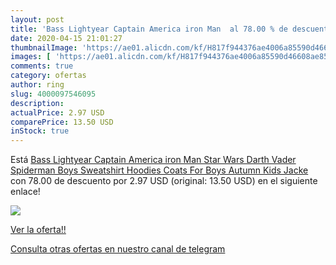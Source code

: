 ```yaml
---
layout: post
title: 'Bass Lightyear Captain America iron Man  al 78.00 % de descuento'
date: 2020-04-15 21:01:27
thumbnailImage: 'https://ae01.alicdn.com/kf/H817f944376ae4006a85590d46608ae85o/Bass-Lightyear-Captain-America-iron-Man-Star-Wars-Darth-Vader-Spiderman-Boys-Sweatshirt-Hoodies-Coats-For.jpg_350x350._SL200_.jpg'
images: [ 'https://ae01.alicdn.com/kf/H817f944376ae4006a85590d46608ae85o/Bass-Lightyear-Captain-America-iron-Man-Star-Wars-Darth-Vader-Spiderman-Boys-Sweatshirt-Hoodies-Coats-For.jpg_350x350._SL200_.jpg' ]
comments: true
category: ofertas
author: ring
slug: 4000097546095
description:
actualPrice: 2.97 USD
comparePrice: 13.50 USD
inStock: true
---
```


Está [Bass Lightyear Captain America iron Man Star Wars Darth Vader Spiderman Boys Sweatshirt Hoodies Coats For Boys Autumn Kids Jacke](https://www.amazon.com/dp/4000097546095/?tag=redken08-20) con 78.00 de descuento por 2.97 USD (original: 13.50 USD) en el siguiente enlace!

[![](https://ae01.alicdn.com/kf/H817f944376ae4006a85590d46608ae85o/Bass-Lightyear-Captain-America-iron-Man-Star-Wars-Darth-Vader-Spiderman-Boys-Sweatshirt-Hoodies-Coats-For.jpg_350x350._SL200_.jpg)](https://www.amazon.com/dp/4000097546095/?tag=redken08-20)

[Ver la oferta!!](https://www.amazon.com/dp/4000097546095/?tag=redken08-20)

[Consulta otras ofertas en nuestro canal de telegram](https://t.me/s/ofertas25)
